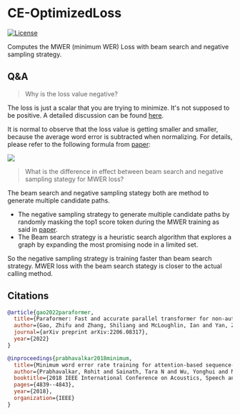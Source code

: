 # CE-OptimizedLoss

[![License](https://img.shields.io/badge/License-Apache%202.0-brightgreen.svg)](https://opensource.org/licenses/Apache-2.0)

Computes the MWER (minimum WER) Loss with beam search and negative sampling strategy.

## Q&A

> Why is the loss value negative?

The loss is just a scalar that you are trying to minimize. It's not supposed to be positive. A detailed discussion can be found [here](https://github.com/keras-team/keras/issues/1917#issuecomment-193580929).

It is normal to observe that the loss value is getting smaller and smaller, because the average word error is subtracted when normalizing. For details, please refer to the following formula from [paper](https://arxiv.org/abs/1712.01818):

![](https://user-images.githubusercontent.com/3815778/206600760-ea1927ea-e479-43b0-8aa4-14c10ede7511.png)

> What is the difference in effect between beam search and negative sampling stategy for MWER loss?

The beam search and negative sampling stategy both are method to generate multiple candidate paths.

- The negative sampling strategy to generate multiple candidate paths by randomly masking the top1 score token during the MWER training as said in [paper](https://arxiv.org/abs/2206.08317). 
- The Beam search strategy is a heuristic search algorithm that explores a graph by expanding the most promising node in a limited set. 

So the negative sampling strategy is training faster than beam search strategy. MWER loss with the beam search stategy is closer to the actual calling method.


## Citations

``` bibtex
@article{gao2022paraformer,
  title={Paraformer: Fast and accurate parallel transformer for non-autoregressive end-to-end speech recognition},
  author={Gao, Zhifu and Zhang, Shiliang and McLoughlin, Ian and Yan, Zhijie},
  journal={arXiv preprint arXiv:2206.08317},
  year={2022}
}

@inproceedings{prabhavalkar2018minimum,
  title={Minimum word error rate training for attention-based sequence-to-sequence models},
  author={Prabhavalkar, Rohit and Sainath, Tara N and Wu, Yonghui and Nguyen, Patrick and Chen, Zhifeng and Chiu, Chung-Cheng and Kannan, Anjuli},
  booktitle={2018 IEEE International Conference on Acoustics, Speech and Signal Processing (ICASSP)},
  pages={4839--4843},
  year={2018},
  organization={IEEE}
}
```
